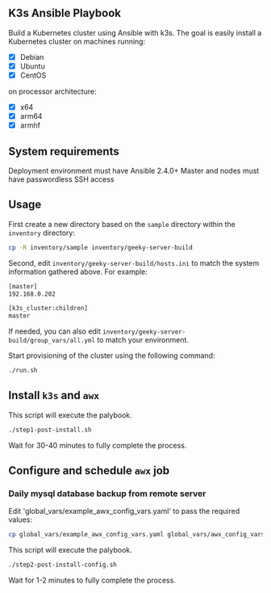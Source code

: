 ## K3s Ansible Playbook

Build a Kubernetes cluster using Ansible with k3s. The goal is easily install a Kubernetes cluster on machines running:

- [X] Debian
- [X] Ubuntu
- [X] CentOS

on processor architecture:

- [X] x64
- [X] arm64
- [X] armhf

## System requirements

Deployment environment must have Ansible 2.4.0+
Master and nodes must have passwordless SSH access

## Usage

First create a new directory based on the `sample` directory within the `inventory` directory:

```bash
cp -R inventory/sample inventory/geeky-server-build
```

Second, edit `inventory/geeky-server-build/hosts.ini` to match the system information gathered above. For example:

```bash
[master]
192.168.0.202

[k3s_cluster:children]
master
```

If needed, you can also edit `inventory/geeky-server-build/group_vars/all.yml` to match your environment.

Start provisioning of the cluster using the following command:

```bash
./run.sh
```

## Install `k3s` and `awx`
This script will execute the palybook.
```bash
./step1-post-install.sh
```
Wait for 30-40 minutes to fully complete the process.

## Configure and schedule `awx` job
### Daily mysql database backup from remote server

Edit 'global_vars/example_awx_config_vars.yaml' to pass the required values:
```bash
cp global_vars/example_awx_config_vars.yaml global_vars/awx_config_vars.yaml
```

This script will execute the palybook.
```bash
./step2-post-install-config.sh
```
Wait for 1-2 minutes to fully complete the process.




